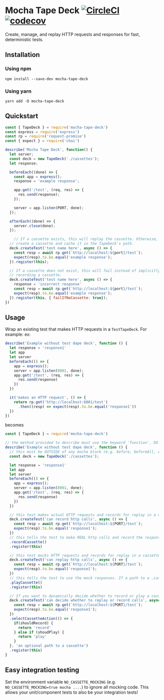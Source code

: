 # Mocha Tape Deck [![CircleCI](https://circleci.com/gh/fossas/mocha-tape-deck.svg?style=svg)](https://circleci.com/gh/fossas/mocha-tape-deck) [![codecov](https://codecov.io/gh/fossas/mocha-tape-deck/branch/master/graph/badge.svg)](https://codecov.io/gh/fossas/mocha-tape-deck)
Create, manage, and replay HTTP requests and responses for fast, deterministic tests.

## Installation
### Using npm
`npm install --save-dev mocha-tape-deck`

### Using yarn
`yarn add -D mocha-tape-deck`
## Quickstart
```javascript
const { TapeDeck } = require('mocha-tape-deck')
const express = require('express')
const rp = require('request-promise')
const { expect } = require('chai')

describe('Mocha Tape Deck', function() {
  let server;
  const deck = new TapeDeck('./cassettes');
  let response;

  beforeEach((done) => {
    const app = express();
    response = 'example response';

    app.get('/test', (req, res) => {
      res.send(response);
    });

    server = app.listen(PORT, done);
  });

  afterEach((done) => {
    server.close(done);
  });

    // If a cassette exists, this will replay the cassette. Otherwise, it will
  // create a cassette and cache it in the TapeDeck's path.
  deck.createTest('test name here', async () => {
    const resp = await rp.get(`http://localhost:${port}/test`);
    expect(resp).to.be.equal('example response');
  }).register(this);

  // If a cassette does not exist, this will fail instead of implicitly
  // recording a cassette.
  deck.createTest('test name here', async () => {
    response = 'incorrect response'
    const resp = await rp.get(`http://localhost:${port}/test`);
    expect(resp).to.be.equal('example response');
  }).register(this, { failIfNoCassette: true});
})
```
## Usage
Wrap an existing test that makes HTTP requests in a `TestTapeDeck`. For example:
ex:
```javascript
describe('Example without test dape deck', function () {
  let response = 'response1'
  let app 
  let server
  beforeEach(() => {
    app = express();
    server = app.listen(8001, done);
    app.get('/test', (req, res) => {
      res.send(response)
    }) 
  })

  it('makes an HTTP request', () => {
    return rp.get('http://localhost:8001/test')
      .then((resp) => expect(resp).to.be.equal('response1'))
  })
})
```
becomes
```javascript
const { TapeDeck } = require('mocha-tape-deck')

// the method provided to describe must use the keyword 'function', DO NOT use a fat arrow function (() => ...)
describe('Example without test dape deck', function () {
  // this must be OUTSIDE of any mocha block (e.g. before, beforeAll, etc ...), this defines where the fixtures (called cassettes) are saved
  const deck = new TapeDeck('./cassettes');

  let response = 'response1'
  let app 
  let server
  beforeEach(() => {
    app = express();
    server = app.listen(8001, done);
    app.get('/test', (req, res) => {
      res.send(response)
    }) 
  })

  // this test makes actual HTTP requests and records for replay in a cassette in the directory passed to TapeDeck, in this case cassettes
  deck.createTest('can record http calls', async () => {
    const resp = await rp.get(`http://localhost:${PORT}/test`);
    expect(resp).to.be.equal('response1');
  })
  // this tells the test to make REAL http calls and record the responses
  .recordCassette()
  .register(this)

  // this test mocks HTTP requests and records for replay in a cassette in the directory passed to TapeDeck, in this case cassettes
  deck.createTest('can replay http calls', async () => {
    const resp = await rp.get(`http://localhost:${PORT}/test`);
    expect(resp).to.be.equal('response1');
  })
  // this tells the test to use the mock responses. If a path to a .cassette file is not provided, it manages uses the test description to find the fixture. 
  .playCassette()
  .register(this)

  // If you want to dynamically decide whether to record or play a cassette, use selectCassetteAction
  deck.createTest('can decide whether to replay or record calls', async () => {
    const resp = await rp.get(`http://localhost:${PORT}/test`);
    expect(resp).to.be.equal('response1');
  })
  .selectCassetteAction(() => {
    if(shouldRecord) {
      return 'record'
    } else if (shoudPlay) {
      return 'play'
    }
  }, 'an optional path to a cassette')
  .register(this) 
}
```

## Easy integration testing
Set the environment variable `NO_CASSETTE_MOCKING` (e.g. `NO_CASSETTE_MOCKING=true mocha ....`) to ignore all mocking code. This allows your unit/component tests to also be your integration tests!